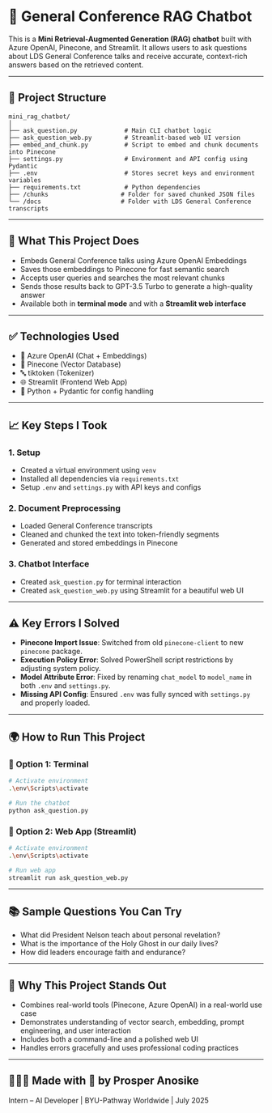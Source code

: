 # 🧠 General Conference RAG Chatbot

This is a **Mini Retrieval-Augmented Generation (RAG) chatbot** built with Azure OpenAI, Pinecone, and Streamlit. It allows users to ask questions about LDS General Conference talks and receive accurate, context-rich answers based on the retrieved content.

---

## 📁 Project Structure

```
mini_rag_chatbot/
│
├── ask_question.py             # Main CLI chatbot logic
├── ask_question_web.py         # Streamlit-based web UI version
├── embed_and_chunk.py          # Script to embed and chunk documents into Pinecone
├── settings.py                 # Environment and API config using Pydantic
├── .env                        # Stores secret keys and environment variables
├── requirements.txt            # Python dependencies
├── /chunks                    # Folder for saved chunked JSON files
└── /docs                      # Folder with LDS General Conference transcripts
```

---

## 🚀 What This Project Does

- Embeds General Conference talks using Azure OpenAI Embeddings
- Saves those embeddings to Pinecone for fast semantic search
- Accepts user queries and searches the most relevant chunks
- Sends those results back to GPT-3.5 Turbo to generate a high-quality answer
- Available both in **terminal mode** and with a **Streamlit web interface**

---

## ✅ Technologies Used

- 🧠 Azure OpenAI (Chat + Embeddings)
- 🌲 Pinecone (Vector Database)
- 🔤 tiktoken (Tokenizer)
- 🌐 Streamlit (Frontend Web App)
- 🐍 Python + Pydantic for config handling

---

## 📈 Key Steps I Took

### 1. Setup
- Created a virtual environment using `venv`
- Installed all dependencies via `requirements.txt`
- Setup `.env` and `settings.py` with API keys and configs

### 2. Document Preprocessing
- Loaded General Conference transcripts
- Cleaned and chunked the text into token-friendly segments
- Generated and stored embeddings in Pinecone

### 3. Chatbot Interface
- Created `ask_question.py` for terminal interaction
- Created `ask_question_web.py` using Streamlit for a beautiful web UI

---

## ⚠️ Key Errors I Solved

- **Pinecone Import Issue**: Switched from old `pinecone-client` to new `pinecone` package.
- **Execution Policy Error**: Solved PowerShell script restrictions by adjusting system policy.
- **Model Attribute Error**: Fixed by renaming `chat_model` to `model_name` in both `.env` and `settings.py`.
- **Missing API Config**: Ensured `.env` was fully synced with `settings.py` and properly loaded.

---

## 🌍 How to Run This Project

### 🔹 Option 1: Terminal
```bash
# Activate environment
.\env\Scripts\activate

# Run the chatbot
python ask_question.py
```

### 🔹 Option 2: Web App (Streamlit)
```bash
# Activate environment
.\env\Scripts\activate

# Run web app
streamlit run ask_question_web.py
```

---

## 📚 Sample Questions You Can Try

- What did President Nelson teach about personal revelation?
- What is the importance of the Holy Ghost in our daily lives?
- How did leaders encourage faith and endurance?

---

## 💼 Why This Project Stands Out

- Combines real-world tools (Pinecone, Azure OpenAI) in a real-world use case
- Demonstrates understanding of vector search, embedding, prompt engineering, and user interaction
- Includes both a command-line and a polished web UI
- Handles errors gracefully and uses professional coding practices

---

## 👨🏽‍💻 Made with 💙 by Prosper Anosike
Intern – AI Developer | BYU-Pathway Worldwide | July 2025
